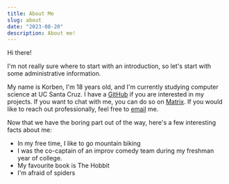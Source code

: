```yaml
---
title: About Me
slug: about
date: "2023-08-20"
description: About me!
---
```


Hi there!

I'm not really sure where to start with an introduction, so let's start with some administrative information.

My name is Korben, I'm 18 years old, and I'm currently studying computer science at UC Santa Cruz. I have a [GitHub](https://github.com/korbexmachina) if you are interested in my projects. If you want to chat with me, you can do so on [Matrix](https://matrix.to/#/@korbexmachina:matrix.org). If you would like to reach out professionally, feel free to [email](mailto:contact@korbexmachina.com) me.

Now that we have the boring part out of the way, here's a few interesting facts about me:

- In my free time, I like to go mountain biking
- I was the co-captain of an improv comedy team during my freshman year of college.
- My favourite book is The Hobbit
- I'm afraid of spiders
